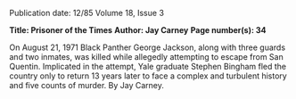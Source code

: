 Publication date: 12/85
Volume 18, Issue 3

**Title: Prisoner of the Times**
**Author: Jay Carney**
**Page number(s): 34**

On August 21, 1971 Black Panther George Jackson, along with three guards and two inmates, was killed while allegedly attempting to escape from San Quentin. Implicated in the attempt, Yale graduate Stephen Bingham fled the country only to return 13 years later to face a complex and turbulent history and five counts of murder. By Jay Carney.